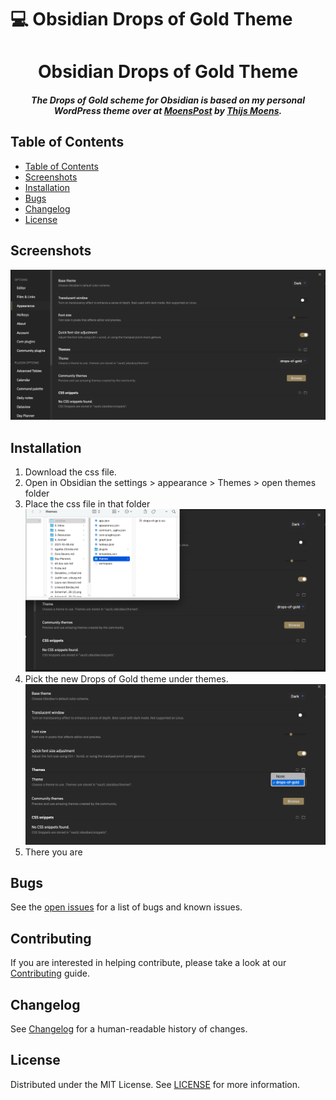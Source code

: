 # :computer: Obsidian Drops of Gold Theme

<h1 align="center">Obsidian Drops of Gold Theme</h1>
<h5 align="center">The Drops of Gold scheme for Obsidian is based on my personal WordPress theme over at <a href="https://moenspost.nl" traget="_blank">MoensPost</a> by <a href="https://github.com/moensthijs">Thijs Moens</a>.</h5>

## Table of Contents

- [Table of Contents](#table-of-contents)
- [Screenshots](#screenshots)
- [Installation](#installation)
- [Bugs](#bugs)
- [Changelog](#changelog)
- [License](#license)

## Screenshots

<p align="center">
  <img src="images/preview.png" alt="Preview">
</p>

## Installation

1. Download the css file.
2. Open in Obsidian the settings > appearance > Themes > open themes folder
3. Place the css file in that folder
   <img src="images/install-on-computer.png" alt="Install on your computer">
4. Pick the new Drops of Gold theme under themes.
   <img src="images/select-theme.png" alt="Select the Drops of Gold theme">
5. There you are

## Bugs

See the [open issues](https://github.com/moensthijs/drops-of-gold-theme-obsidian/issues) for a list of bugs and known issues.

## Contributing

If you are interested in helping contribute, please take a look at our [Contributing](CONTRIBUTING.md) guide.

## Changelog

See [Changelog](CHANGELOG.md) for a human-readable history of changes.

## License

Distributed under the MIT License. See [LICENSE](LICENSE) for more information.
